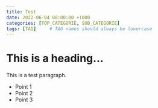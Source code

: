 ```yaml
---
title: Test
date: 2022-06-04 08:00:00 +1000
categories: [TOP_CATEGORIE, SUB_CATEGORIE]
tags: [TAG]     # TAG names should always be lowercase
---
```


# This is a heading... 

This is a test paragraph. 

* Point 1
* Point 2
* Point 3 